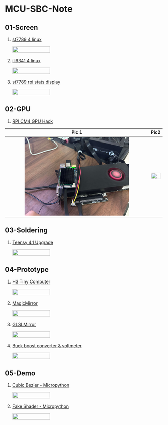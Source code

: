 # MCU-SBC-Note

## 01-Screen

1. [st7789 4 linux](https://github.com/MartinRGB/MCU-SBC-Note/tree/main/01-Screen/st7789_drivers)
   
   <img src="https://github.com/MartinRGB/MCU-SBC-Note/assets/7036706/b1cb936e-d9f0-4857-a222-a4695d61c187" width="50%" height="50%">
   
2. [ili9341 4 linux](https://github.com/MartinRGB/MCU-SBC-Note/tree/main/01-Screen/ili9341_drivers)

   <img src="https://github.com/MartinRGB/MCU-SBC-Note/assets/7036706/444418e4-7ef9-4d35-8a30-44f95d4b7d93" width="50%" height="50%">

3. [st7789 rpi stats display](https://github.com/MartinRGB/MCU-SBC-Note/tree/main/01-Screen/st7789_stats_display)

   <img src="https://github.com/MartinRGB/MCU-SBC-Note/assets/7036706/b61eb05f-a422-4a89-aa86-575f6ca5eccf" width="50%" height="50%">

## 02-GPU

1. [RPI CM4 GPU Hack](https://github.com/MartinRGB/MCU-SBC-Note/tree/main/02-GPU/CM4-eGPU)

| Pic 1 | Pic2 |
| ------------- | ------------- |
| <img src="https://raw.githubusercontent.com/MartinRGB/RaspberryPi-CM4-eGPU-Guide/main/art/UseCases/img_3.jpg" width="75%" height="50%" style="display: block;margin: 0 auto">  | <img src="https://github.com/MartinRGB/MCU-SBC-Note/assets/7036706/c0fbb0d8-50a9-4021-822e-5afb3a61587e" width="100%" height="100%">  |


## 03-Soldering

1. [Teensy 4.1 Upgrade](https://github.com/MartinRGB/MCU-SBC-Note/tree/main/03-Soldering/Teensy-4.1-Upgrade)

   <img src="https://github.com/MartinRGB/MCU-SBC-Note/assets/7036706/1332c469-77d5-4d3c-971b-d53129596ad0" width="50%" height="50%">
   
## 04-Prototype

1. [H3 Tiny Computer](https://github.com/MartinRGB/MCU-SBC-Note/tree/main/04/Prototype/H3_Tiny_Computer)

   <img src="https://github.com/MartinRGB/MCU-SBC-Note/assets/7036706/541298eb-1428-4145-9eb8-d0831305145f" width="50%" height="50%">

2. [MagicMirror](https://github.com/MartinRGB/MCU-SBC-Note/tree/main/04/Prototype/MagicMirror)

   <img src="https://github.com/MartinRGB/MCU-SBC-Note/assets/7036706/0d1e937d-3904-49ee-9c5b-09fe2fd54402" width="50%" height="50%">

3. [GLSLMirror]()

   <img src="https://github.com/MartinRGB/MCU-SBC-Note/assets/7036706/f0346820-b614-42f6-9ef1-2d3d8219c3f4" width="50%" height="50%">

4. [Buck boost converter & voltmeter]()

   <img src="https://github.com/MartinRGB/MCU-SBC-Note/assets/7036706/ef93a4f6-2be6-4df4-aca2-389690fc1122" width="50%" height="50%">

## 05-Demo

1. [Cubic Bezier - Micropython](https://github.com/MartinRGB/MCU-SBC-Note/tree/main/05-Demo/rpi_pico_mpy_cubic_bezier)
   
   <img src="https://github.com/MartinRGB/MCU-SBC-Note/assets/7036706/a8324ec0-9342-4948-9f74-05a2e62f4177" width="50%" height="50%">

2. [Fake Shader - Micropython](https://github.com/MartinRGB/MCU-SBC-Note/tree/main/05-Demo/rpi_pico_mpy_fake_shader)

   <img src="https://github.com/MartinRGB/MCU-SBC-Note/assets/7036706/7921e077-279d-4c2b-a57a-62feb3e030f2" width="50%" height="50%">


